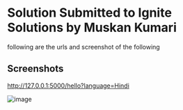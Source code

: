 
# Solution Submitted to Ignite Solutions by Muskan Kumari

following are the urls and screenshot of the following







## Screenshots
http://127.0.0.1:5000/hello?language=Hindi


![image](https://github.com/thecodebuzz/FileSizePOC/blob/master/TheCodebuzz.png?raw=true)

